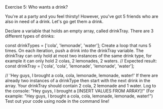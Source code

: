 Exercise 5: Who wants a drink?

You're at a party and you feel thirsty! However, you've got 5 friends who are also in need of a drink. Let's go get them a drink.

Declare a variable that holds an empty array, called drinkTray.
There are 3 different types of drinks:

const drinkTypes = ['cola', 'lemonade', 'water'];
Create a loop that runs 5 times. On each iteration, push a drink into the drinkTray variable. The drinkTray can only hold at most two instances of the same drink type, for example it can only hold 2 colas, 2 lemonades, 2 waters.
// Expected result:
const drinkTray = ['cola', 'cola', 'lemonade', 'lemonade', 'water'];

// 'Hey guys, I brought a cola, cola, lemonade, lemonade, water!'
If there are already two instances of a drinkType then start with the next drink in the array.
Your drinkTray should contain 2 cola, 2 lemonade and 1 water.
Log to the console: "Hey guys, I brought a [INSERT VALUES FROM ARRAY]!" (For example: "Hey guys, I brought a cola, cola, lemonade, lemonade, water!")
Test out your code using node in the command line!
